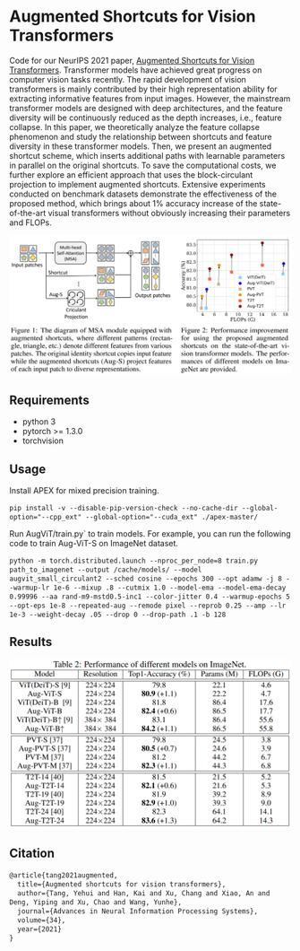 # Augmented Shortcuts for Vision Transformers

Code for our NeurIPS 2021 paper, [Augmented Shortcuts for Vision Transformers](https://proceedings.neurips.cc/paper/2021/file/818f4654ed39a1c147d1e51a00ffb4cb-Paper.pdf). Transformer models have achieved great progress on computer vision tasks recently. The rapid development of vision transformers is mainly contributed by their high representation ability for extracting informative features from input images. However, the mainstream transformer models are designed with deep architectures, and the feature diversity will be continuously reduced as the depth increases, i.e., feature collapse. In this paper, we theoretically analyze the feature collapse phenomenon and study the relationship between shortcuts and feature diversity in these transformer models. Then, we present an augmented shortcut scheme, which inserts additional paths with learnable parameters in parallel on the original shortcuts. To save the computational costs, we further explore an efficient approach that uses the block-circulant projection to implement augmented shortcuts. Extensive experiments conducted on benchmark datasets demonstrate the effectiveness of the proposed method, which brings about 1% accuracy increase of the state-of-the-art visual transformers without obviously increasing their parameters and FLOPs.

<p align="center">
<img src="fig/framework.PNG" width="900">
</p>



## Requirements

- python 3
- pytorch >= 1.3.0
- torchvision

## Usage

Install APEX for mixed precision training.

```shell
pip install -v --disable-pip-version-check --no-cache-dir --global-option="--cpp_ext" --global-option="--cuda_ext" ./apex-master/
```


Run  AugViT/train.py` to train models. For example,  you can run the following code to train Aug-ViT-S on ImageNet dataset. 

```shell
python -m torch.distributed.launch --nproc_per_node=8 train.py path_to_imagenet --output /cache/models/ --model augvit_small_circulant2 --sched cosine --epochs 300 --opt adamw -j 8 --warmup-lr 1e-6 --mixup .8 --cutmix 1.0 --model-ema --model-ema-decay 0.99996 --aa rand-m9-mstd0.5-inc1 --color-jitter 0.4 --warmup-epochs 5 --opt-eps 1e-8 --repeated-aug --remode pixel --reprob 0.25 --amp --lr 1e-3 --weight-decay .05 --drop 0 --drop-path .1 -b 128
```
## Results

<p align="center">
<img src="fig/imagenet.PNG" width="600">
</p>

## Citation
    @article{tang2021augmented,
      title={Augmented shortcuts for vision transformers},
      author={Tang, Yehui and Han, Kai and Xu, Chang and Xiao, An and Deng, Yiping and Xu, Chao and Wang, Yunhe},
      journal={Advances in Neural Information Processing Systems},
      volume={34},
      year={2021}
    }
